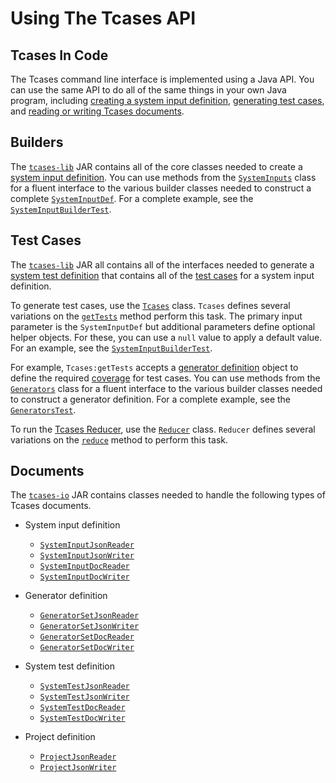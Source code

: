 # Using The Tcases API #

## Tcases In Code ##

The Tcases command line interface is implemented using a Java API. You can use the same API to do all of the same things in your own Java program,
including [creating a system input definition](#builders), [generating test cases](#test-cases), and [reading or writing Tcases documents](#documents).

## Builders ##

The [`tcases-lib`](https://search.maven.org/search?q=g:org.cornutum.tcases%20AND%20a:tcases-lib) JAR contains all of the core
classes needed to create a [system input definition](Tcases-Guide.md#defining-system-functions).  You can use methods from the
[`SystemInputs`](http://www.cornutum.org/tcases/docs/api/org/cornutum/tcases/SystemInputs.html) class for a fluent interface to
the various builder classes needed to construct a complete [`SystemInputDef`](http://www.cornutum.org/tcases/docs/api/org/cornutum/tcases/SystemInputDef.html).
For a complete example, see the [`SystemInputBuilderTest`](./tcases-io/src/test/java/org/cornutum/tcases/io/SystemInputBuilderTest.java).

## Test Cases ##

The [`tcases-lib`](https://search.maven.org/search?q=g:org.cornutum.tcases%20AND%20a:tcases-lib) JAR all contains all of the interfaces needed to
generate a [system test definition](http://www.cornutum.org/tcases/docs/api/org/cornutum/tcases/SystemTestDef.html)
that contains all of the [test cases](http://www.cornutum.org/tcases/docs/api/org/cornutum/tcases/TestCase.html) for a system input definition.

To generate test cases, use the [`Tcases`](http://www.cornutum.org/tcases/docs/api/org/cornutum/tcases/Tcases.html) class. `Tcases` defines
several variations on the
[`getTests`](http://www.cornutum.org/tcases/docs/api/org/cornutum/tcases/Tcases.html#getTests-org.cornutum.tcases.SystemInputDef-org.cornutum.tcases.generator.IGeneratorSet-org.cornutum.tcases.resolve.TestCaseResolverFactory-org.cornutum.tcases.SystemTestDef-org.cornutum.tcases.generator.GeneratorOptions-)
method perform this task. The primary input parameter is the `SystemInputDef` but additional parameters define optional helper objects.
For these, you can use a `null` value to apply a default value.
For an example, see the [`SystemInputBuilderTest`](./tcases-io/src/test/java/org/cornutum/tcases/io/SystemInputBuilderTest.java).

For example, `Tcases:getTests` accepts a [generator definition](http://www.cornutum.org/tcases/docs/api/org/cornutum/tcases/generator/IGeneratorSet.html)
object to define the required [coverage](Tcases-Guide.md#defining-higher-coverage) for test cases.
You can use methods from the [`Generators`](http://www.cornutum.org/tcases/docs/api/org/cornutum/tcases/generator/Generators.html) class for a
fluent interface to the various builder classes needed to construct a generator definition.
For a complete example, see the [`GeneratorsTest`](./tcases-io/src/test/java/org/cornutum/tcases/generator/io/GeneratorsTest.java).

To run the [Tcases Reducer](Tcases-Guide.md#reducing-test-cases-a-random-walk),
use the [`Reducer`](http://www.cornutum.org/tcases/docs/api/org/cornutum/tcases/Reducer.html) class.
`Reducer` defines several variations on the
[`reduce`](http://www.cornutum.org/tcases/docs/api/org/cornutum/tcases/Reducer.html#reduce-org.cornutum.tcases.SystemInputDef-org.cornutum.tcases.generator.GeneratorSet-org.cornutum.tcases.SystemTestDef-org.cornutum.tcases.ReducerOptions-)
method to perform this task.

## Documents ##

The [`tcases-io`](https://search.maven.org/search?q=g:org.cornutum.tcases%20AND%20a:tcases-io) JAR contains classes needed to handle
the following types of Tcases documents.

  * System input definition

    * [`SystemInputJsonReader`](http://www.cornutum.org/tcases/docs/api/org/cornutum/tcases/io/SystemInputJsonReader.html)
    * [`SystemInputJsonWriter`](http://www.cornutum.org/tcases/docs/api/org/cornutum/tcases/io/SystemInputJsonWriter.html)
    * [`SystemInputDocReader`](http://www.cornutum.org/tcases/docs/api/org/cornutum/tcases/io/SystemInputDocReader.html)
    * [`SystemInputDocWriter`](http://www.cornutum.org/tcases/docs/api/org/cornutum/tcases/io/SystemInputDocWriter.html)

  * Generator definition

    * [`GeneratorSetJsonReader`](http://www.cornutum.org/tcases/docs/api/org/cornutum/tcases/generator/io/GeneratorSetJsonReader.html)
    * [`GeneratorSetJsonWriter`](http://www.cornutum.org/tcases/docs/api/org/cornutum/tcases/generator/io/GeneratorSetJsonWriter.html)
    * [`GeneratorSetDocReader`](http://www.cornutum.org/tcases/docs/api/org/cornutum/tcases/generator/io/GeneratorSetDocReader.html)
    * [`GeneratorSetDocWriter`](http://www.cornutum.org/tcases/docs/api/org/cornutum/tcases/generator/io/GeneratorSetDocWriter.html)

  * System test definition

    * [`SystemTestJsonReader`](http://www.cornutum.org/tcases/docs/api/org/cornutum/tcases/io/SystemTestJsonReader.html)
    * [`SystemTestJsonWriter`](http://www.cornutum.org/tcases/docs/api/org/cornutum/tcases/io/SystemTestJsonWriter.html)
    * [`SystemTestDocReader`](http://www.cornutum.org/tcases/docs/api/org/cornutum/tcases/io/SystemTestDocReader.html)
    * [`SystemTestDocWriter`](http://www.cornutum.org/tcases/docs/api/org/cornutum/tcases/io/SystemTestDocWriter.html)

  * Project definition

    * [`ProjectJsonReader`](http://www.cornutum.org/tcases/docs/api/org/cornutum/tcases/io/ProjectJsonReader.html)
    * [`ProjectJsonWriter`](http://www.cornutum.org/tcases/docs/api/org/cornutum/tcases/io/ProjectJsonWriter.html)
